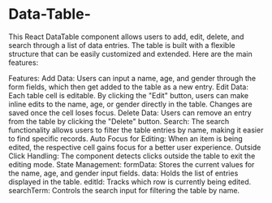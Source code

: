 # Data-Table-
This React DataTable component allows users to add, edit, delete, and search through a list of data entries. The table is built with a flexible structure that can be easily customized and extended. Here are the main features:

Features:
Add Data: Users can input a name, age, and gender through the form fields, which then get added to the table as a new entry.
Edit Data: Each table cell is editable. By clicking the "Edit" button, users can make inline edits to the name, age, or gender directly in the table. Changes are saved once the cell loses focus.
Delete Data: Users can remove an entry from the table by clicking the "Delete" button.
Search: The search functionality allows users to filter the table entries by name, making it easier to find specific records.
Auto Focus for Editing: When an item is being edited, the respective cell gains focus for a better user experience.
Outside Click Handling: The component detects clicks outside the table to exit the editing mode.
State Management:
formData: Stores the current values for the name, age, and gender input fields.
data: Holds the list of entries displayed in the table.
editId: Tracks which row is currently being edited.
searchTerm: Controls the search input for filtering the table by name.
